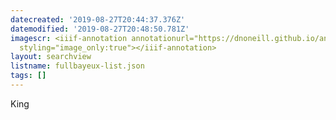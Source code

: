 ```yaml
---
datecreated: '2019-08-27T20:44:37.376Z'
datemodified: '2019-08-27T20:48:50.781Z'
imagescr: <iiif-annotation annotationurl="https://dnoneill.github.io/annotate/annotations/7c044458-c90b-11e9-a7bc-88e9fe7026e8.json"
  styling="image_only:true"></iiif-annotation>
layout: searchview
listname: fullbayeux-list.json
tags: []
---
```

King